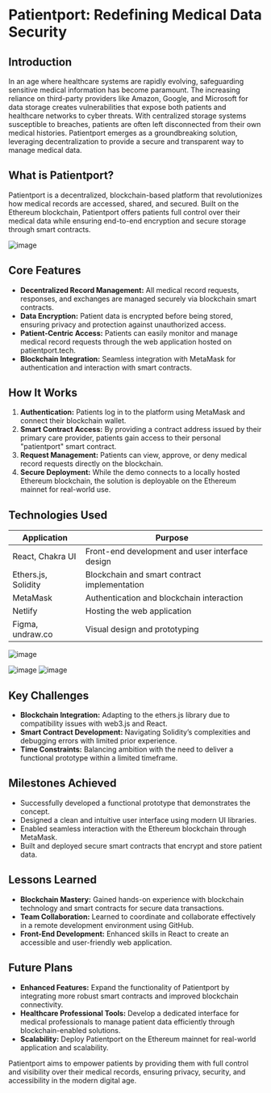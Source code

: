 # Patientport: Redefining Medical Data Security

## Introduction
In an age where healthcare systems are rapidly evolving, safeguarding sensitive medical information has become paramount. The increasing reliance on third-party providers like Amazon, Google, and Microsoft for data storage creates vulnerabilities that expose both patients and healthcare networks to cyber threats. With centralized storage systems susceptible to breaches, patients are often left disconnected from their own medical histories. Patientport emerges as a groundbreaking solution, leveraging decentralization to provide a secure and transparent way to manage medical data.

## What is Patientport?
Patientport is a decentralized, blockchain-based platform that revolutionizes how medical records are accessed, shared, and secured. Built on the Ethereum blockchain, Patientport offers patients full control over their medical data while ensuring end-to-end encryption and secure storage through smart contracts.

![image](https://github.com/user-attachments/assets/cbe2cde0-af81-4cbd-9505-b477083a8cc9)


## Core Features
- **Decentralized Record Management:** All medical record requests, responses, and exchanges are managed securely via blockchain smart contracts.
- **Data Encryption:** Patient data is encrypted before being stored, ensuring privacy and protection against unauthorized access.
- **Patient-Centric Access:** Patients can easily monitor and manage medical record requests through the web application hosted on patientport.tech.
- **Blockchain Integration:** Seamless integration with MetaMask for authentication and interaction with smart contracts.

## How It Works
1. **Authentication:** Patients log in to the platform using MetaMask and connect their blockchain wallet.
2. **Smart Contract Access:** By providing a contract address issued by their primary care provider, patients gain access to their personal "patientport" smart contract.
3. **Request Management:** Patients can view, approve, or deny medical record requests directly on the blockchain.
4. **Secure Deployment:** While the demo connects to a locally hosted Ethereum blockchain, the solution is deployable on the Ethereum mainnet for real-world use.

## Technologies Used
| **Application**         | **Purpose**                                     |
|--------------------------|-------------------------------------------------|
| React, Chakra UI         | Front-end development and user interface design|
| Ethers.js, Solidity      | Blockchain and smart contract implementation   |
| MetaMask                 | Authentication and blockchain interaction      |
| Netlify                  | Hosting the web application                    |
| Figma, undraw.co         | Visual design and prototyping                  |


![image](https://github.com/user-attachments/assets/be91cd71-c661-4921-8b48-33401e729ef9)


![image](https://github.com/user-attachments/assets/3156b111-d551-4ca9-8785-bf862aa29357)
![image](https://github.com/user-attachments/assets/b00efab0-6e0d-4174-b78f-686a4a3f2830)


## Key Challenges
- **Blockchain Integration:** Adapting to the ethers.js library due to compatibility issues with web3.js and React.
- **Smart Contract Development:** Navigating Solidity’s complexities and debugging errors with limited prior experience.
- **Time Constraints:** Balancing ambition with the need to deliver a functional prototype within a limited timeframe.

## Milestones Achieved
- Successfully developed a functional prototype that demonstrates the concept.
- Designed a clean and intuitive user interface using modern UI libraries.
- Enabled seamless interaction with the Ethereum blockchain through MetaMask.
- Built and deployed secure smart contracts that encrypt and store patient data.

## Lessons Learned
- **Blockchain Mastery:** Gained hands-on experience with blockchain technology and smart contracts for secure data transactions.
- **Team Collaboration:** Learned to coordinate and collaborate effectively in a remote development environment using GitHub.
- **Front-End Development:** Enhanced skills in React to create an accessible and user-friendly web application.

## Future Plans
- **Enhanced Features:** Expand the functionality of Patientport by integrating more robust smart contracts and improved blockchain connectivity.
- **Healthcare Professional Tools:** Develop a dedicated interface for medical professionals to manage patient data efficiently through blockchain-enabled solutions.
- **Scalability:** Deploy Patientport on the Ethereum mainnet for real-world application and scalability.

Patientport aims to empower patients by providing them with full control and visibility over their medical records, ensuring privacy, security, and accessibility in the modern digital age.


